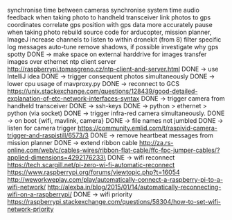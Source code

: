 synchronise time between cameras
synchronise system time
audio feedback when taking photo to handheld transceiver
link photos to gps coordinates
correlate gps position with gps data more accurately
pause when taking photo
rebuild source code for arducopter, mission planner, ImageJ
increase channels to listen to within dronekit (from 8)
filter specific log messages
auto-tune
remove shadows, if possible
investigate why gps spotty
DONE -> make space on external harddrive for images
transfer images over ethernet
ntp client server http://raspberrypi.tomasgreno.cz/ntp-client-and-server.html
DONE -> use IntelliJ idea
DONE -> trigger consequent photos simultaneously
DONE -> lower cpu usage of mavproxy.py
DONE -> reconnect to GCS https://unix.stackexchange.com/questions/128439/good-detailed-explanation-of-etc-network-interfaces-syntax
DONE -> trigger camera from handheld transceiver
DONE -> ssh-keys
DONE -> python > ethernet > python  (via socket)
DONE -> trigger infra-red camera simultaneously.
DONE -> on boot {wifi, mavlink, camera}
DONE -> file names not jumbled
DONE -> listen for camera trigger https://community.emlid.com/t/raspivid-camera-trigger-and-raspistill/6573/3
DONE -> remove heartbeat messages from mission planner
DONE -> extend ribbon cable http://za.rs-online.com/web/c/cables-wires/ribbon-flat-cable/ffc-fpc-jumper-cables/?applied-dimensions=4292176233\
DONE -> wifi reconnect https://tech.scargill.net/pi-zero-wi-fi-automatic-reconnect  https://www.raspberrypi.org/forums/viewtopic.php?t=16054  http://weworkweplay.com/play/automatically-connect-a-raspberry-pi-to-a-wifi-network/  http://alexba.in/blog/2015/01/14/automatically-reconnecting-wifi-on-a-raspberrypi/
DONE -> wifi priority https://raspberrypi.stackexchange.com/questions/58304/how-to-set-wifi-network-priority